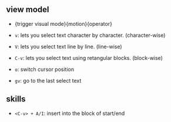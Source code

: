 ## view model

- {trigger visual mode}{motion}{operator}

- `v`: lets you select text character by character. (character-wise)
- `V`: lets you select text line by line. (line-wise)
- `C-v`: lets you select text using retangular blocks. (block-wise)
- `o`: switch cursor position
- `gv`: go to the last select text

## skills

- `<C-v> + A/I`: insert into the block of start/end
